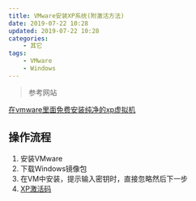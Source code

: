 ```yaml
---
title: VMware安装XP系统(附激活方法)
date: 2019-07-22 10:28
updated: 2019-07-22 10:28
categories:
    - 其它
tags:
    - VMware
    - Windows
---
```

> 参考网站

[在vmware里面免费安装纯净的xp虚拟机](https://www.cnblogs.com/mylinux/p/5488991.html)


## 操作流程
1. 安装VMware
1. 下载Windows镜像包
1. 在VM中安装，提示输入密钥时，直接忽略然后下一步
1. [XP激活码](http://www.windows7en.com/xp/3374.html)
